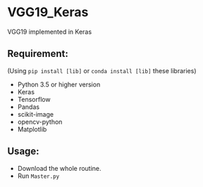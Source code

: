 # VGG19_Keras
VGG19 implemented in Keras

## Requirement:
(Using `pip install [lib]` or `conda install [lib]` these libraries)
* Python 3.5 or higher version
* Keras
* Tensorflow
* Pandas
* scikit-image
* opencv-python
* Matplotlib

## Usage:
* Download the whole routine.
* Run `Master.py` 

